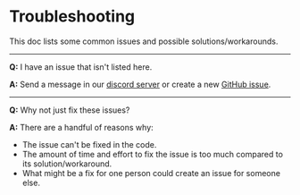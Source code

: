 # Troubleshooting

This doc lists some common issues and possible solutions/workarounds.

---

**Q:** I have an issue that isn't listed here.

**A:** Send a message in our [discord server](https://discord.gg/wSGmN52) or create a new [GitHub issue](https://github.com/OpenChartProject/OpenChart/issues).

---

**Q:** Why not just fix these issues?

**A:** There are a handful of reasons why:

- The issue can't be fixed in the code.
- The amount of time and effort to fix the issue is too much compared to its solution/workaround.
- What might be a fix for one person could create an issue for someone else.

